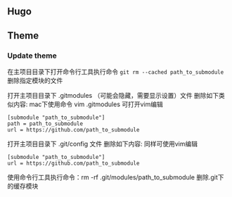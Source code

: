 ## Hugo

## Theme

### Update theme
在主项目目录下打开命令行工具执行命令 `git rm --cached path_to_submodule` 删除指定模块的文件

打开主项目目录下 .gitmodules （可能会隐藏，需要显示设置）文件 删除如下类似内容:
mac下使用命令 vim .gitmodules 可打开vim编辑
```
[submodule "path_to_submodule"]
path = path_to_submodule
url = https://github.com/path_to_submodule
```
打开主项目目录下 .git/config 文件 删除如下内容:
同样可使用vim编辑
```
[submodule "path_to_submodule"]
url = https://github.com/path_to_submodule
```
使用命令行工具执行命令：rm -rf .git/modules/path_to_submodule 删除.git下的缓存模块
